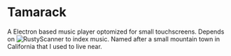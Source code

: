 # Tamarack
A Electron based music player optomized for small touchscreens. Depends on ![RustyScanner](https://github.com/ScanuNicco/RustyScanner) to index music. Named after a small mountain town in California that I used to live near.
